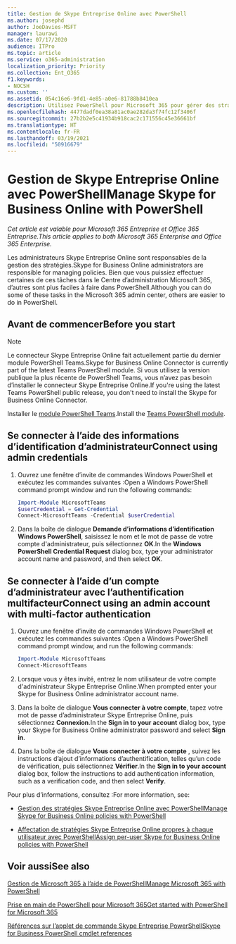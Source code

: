 ```yaml
---
title: Gestion de Skype Entreprise Online avec PowerShell
ms.author: josephd
author: JoeDavies-MSFT
manager: laurawi
ms.date: 07/17/2020
audience: ITPro
ms.topic: article
ms.service: o365-administration
localization_priority: Priority
ms.collection: Ent_O365
f1.keywords:
- NOCSH
ms.custom: ''
ms.assetid: 054c16e6-9fd1-4e85-a0e6-81788b8410ea
description: Utilisez PowerShell pour Microsoft 365 pour gérer des stratégies Skype Entreprise Online, des stratégies par utilisateur et des paramètres de réunion.
ms.openlocfilehash: 4477dadf0ea38a81ac0ae282da3f74fc12f3406f
ms.sourcegitcommit: 27b2b2e5c41934b918cac2c171556c45e36661bf
ms.translationtype: HT
ms.contentlocale: fr-FR
ms.lasthandoff: 03/19/2021
ms.locfileid: "50916679"
---
```

# <a name="manage-skype-for-business-online-with-powershell"></a><span data-ttu-id="7ce73-103">Gestion de Skype Entreprise Online avec PowerShell</span><span class="sxs-lookup"><span data-stu-id="7ce73-103">Manage Skype for Business Online with PowerShell</span></span>

<span data-ttu-id="7ce73-104">*Cet article est valable pour Microsoft 365 Entreprise et Office 365 Entreprise.*</span><span class="sxs-lookup"><span data-stu-id="7ce73-104">*This article applies to both Microsoft 365 Enterprise and Office 365 Enterprise.*</span></span>

<span data-ttu-id="7ce73-105">Les administrateurs Skype Entreprise Online sont responsables de la gestion des stratégies.</span><span class="sxs-lookup"><span data-stu-id="7ce73-105">Skype for Business Online administrators are responsible for managing policies.</span></span> <span data-ttu-id="7ce73-106">Bien que vous puissiez effectuer certaines de ces tâches dans le Centre d’administration Microsoft 365, d’autres sont plus faciles à faire dans PowerShell.</span><span class="sxs-lookup"><span data-stu-id="7ce73-106">Although you can do some of these tasks in the Microsoft 365 admin center, others are easier to do in PowerShell.</span></span>

## <a name="before-you-start"></a><span data-ttu-id="7ce73-107">Avant de commencer</span><span class="sxs-lookup"><span data-stu-id="7ce73-107">Before you start</span></span>

  > [!Note]
   > <span data-ttu-id="7ce73-108">Le connecteur Skype Entreprise Online fait actuellement partie du dernier module PowerShell Teams.</span><span class="sxs-lookup"><span data-stu-id="7ce73-108">Skype for Business Online Connector is currently part of the latest Teams PowerShell module.</span></span> <span data-ttu-id="7ce73-109">Si vous utilisez la version publique la plus récente de PowerShell Teams, vous n’avez pas besoin d’installer le connecteur Skype Entreprise Online.</span><span class="sxs-lookup"><span data-stu-id="7ce73-109">If you're using the latest Teams PowerShell public release, you don't need to install the Skype for Business Online Connector.</span></span>
   
<span data-ttu-id="7ce73-110">Installer le [module PowerShell Teams](/microsoftteams/teams-powershell-install).</span><span class="sxs-lookup"><span data-stu-id="7ce73-110">Install the [Teams PowerShell module](/microsoftteams/teams-powershell-install).</span></span>


## <a name="connect-using-admin-credentials"></a><span data-ttu-id="7ce73-111">Se connecter à l’aide des informations d’identification d’administrateur</span><span class="sxs-lookup"><span data-stu-id="7ce73-111">Connect using admin credentials</span></span>

1. <span data-ttu-id="7ce73-112">Ouvrez une fenêtre d’invite de commandes Windows PowerShell et exécutez les commandes suivantes :</span><span class="sxs-lookup"><span data-stu-id="7ce73-112">Open a Windows PowerShell command prompt window and run the following commands:</span></span>
    
   ```powershell
   Import-Module MicrosoftTeams
   $userCredential = Get-Credential
   Connect-MicrosoftTeams -Credential $userCredential
   ```

2. <span data-ttu-id="7ce73-113">Dans la boîte de dialogue **Demande d’informations d’identification Windows PowerShell**, saisissez le nom et le mot de passe de votre compte d'administrateur, puis sélectionnez **OK**.</span><span class="sxs-lookup"><span data-stu-id="7ce73-113">In the **Windows PowerShell Credential Request** dialog box, type your administrator account name and password, and then select **OK**.</span></span>


## <a name="connect-using-an-admin-account-with-multi-factor-authentication"></a><span data-ttu-id="7ce73-114">Se connecter à l’aide d’un compte d’administrateur avec l’authentification multifacteur</span><span class="sxs-lookup"><span data-stu-id="7ce73-114">Connect using an admin account with multi-factor authentication</span></span>

1. <span data-ttu-id="7ce73-115">Ouvrez une fenêtre d’invite de commandes Windows PowerShell et exécutez les commandes suivantes :</span><span class="sxs-lookup"><span data-stu-id="7ce73-115">Open a Windows PowerShell command prompt window, and run the following commands:</span></span>

   ```powershell
   Import-Module MicrosoftTeams
   Connect-MicrosoftTeams
   ```

2. <span data-ttu-id="7ce73-116">Lorsque vous y êtes invité, entrez le nom utilisateur de votre compte d'administrateur Skype Entreprise Online.</span><span class="sxs-lookup"><span data-stu-id="7ce73-116">When prompted enter your Skype for Business Online administrator account name.</span></span>

3. <span data-ttu-id="7ce73-117">Dans la boîte de dialogue **Vous connecter à votre compte**, tapez votre mot de passe d’administrateur Skype Entreprise Online, puis sélectionnez **Connexion**.</span><span class="sxs-lookup"><span data-stu-id="7ce73-117">In the **Sign in to your account** dialog box, type your Skype for Business Online administrator password and select **Sign in**.</span></span>

4. <span data-ttu-id="7ce73-118">Dans la boîte de dialogue **Vous connecter à votre compte** , suivez les instructions d’ajout d’informations d’authentification, telles qu’un code de vérification, puis sélectionnez **Vérifier**.</span><span class="sxs-lookup"><span data-stu-id="7ce73-118">In the **Sign in to your account** dialog box, follow the instructions to add authentication information, such as a verification code, and then select **Verify**.</span></span>

<span data-ttu-id="7ce73-119">Pour plus d’informations, consultez :</span><span class="sxs-lookup"><span data-stu-id="7ce73-119">For more information, see:</span></span>
  
- [<span data-ttu-id="7ce73-120">Gestion des stratégies Skype Entreprise Online avec PowerShell</span><span class="sxs-lookup"><span data-stu-id="7ce73-120">Manage Skype for Business Online policies with PowerShell</span></span>](manage-skype-for-business-online-policies-with-microsoft-365-powershell.md)
    
- [<span data-ttu-id="7ce73-121">Affectation de stratégies Skype Entreprise Online propres à chaque utilisateur avec PowerShell</span><span class="sxs-lookup"><span data-stu-id="7ce73-121">Assign per-user Skype for Business Online policies with PowerShell</span></span>](assign-per-user-skype-for-business-online-policies-with-microsoft-365-powershell.md)
    
## <a name="see-also"></a><span data-ttu-id="7ce73-122">Voir aussi</span><span class="sxs-lookup"><span data-stu-id="7ce73-122">See also</span></span>

[<span data-ttu-id="7ce73-123">Gestion de Microsoft 365 à l’aide de PowerShell</span><span class="sxs-lookup"><span data-stu-id="7ce73-123">Manage Microsoft 365 with PowerShell</span></span>](manage-microsoft-365-with-microsoft-365-powershell.md)
  
[<span data-ttu-id="7ce73-124">Prise en main de PowerShell pour Microsoft 365</span><span class="sxs-lookup"><span data-stu-id="7ce73-124">Get started with PowerShell for Microsoft 365</span></span>](getting-started-with-microsoft-365-powershell.md)

[<span data-ttu-id="7ce73-125">Références sur l’applet de commande Skype Entreprise PowerShell</span><span class="sxs-lookup"><span data-stu-id="7ce73-125">Skype for Business PowerShell cmdlet references</span></span>](/powershell/module/skype/?view=skype-ps)